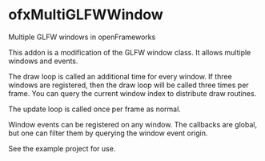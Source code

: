 ofxMultiGLFWWindow
==================

Multiple GLFW windows in openFrameworks

This addon is a modification of the GLFW window class. It allows multiple windows and events.

The draw loop is called an additional time for every window. If three windows are registered, then the draw loop will be called three times per frame. You can query the current window index to distribute draw routines. 

The update loop is called once per frame as normal.

Window events can be registered on any window. The callbacks are global, but one can filter them by querying the window event origin.

See the example project for use. 
